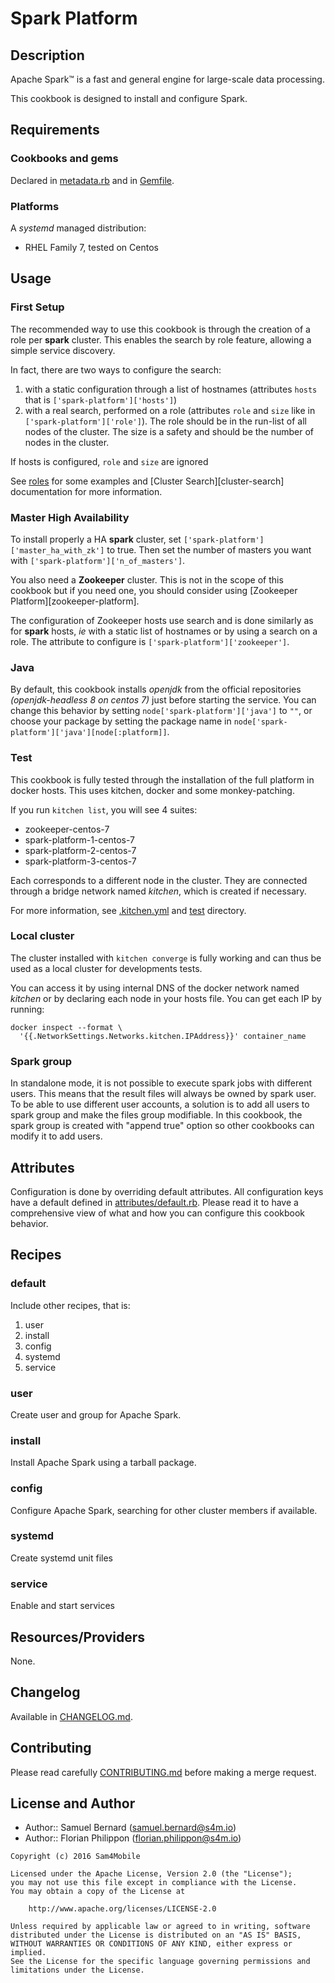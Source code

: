 Spark Platform
==============

Description
-----------

Apache Spark™ is a fast and general engine for large-scale data processing.

This cookbook is designed to install and configure Spark.

Requirements
------------

### Cookbooks and gems

Declared in [metadata.rb](metadata.rb) and in [Gemfile](Gemfile).

### Platforms

A *systemd* managed distribution:
- RHEL Family 7, tested on Centos

Usage
-----

### First Setup

The recommended way to use this cookbook is through the creation of a role
per **spark** cluster. This enables the search by role feature, allowing a
simple service discovery.

In fact, there are two ways to configure the search:
1. with a static configuration through a list of hostnames (attributes `hosts`
   that is `['spark-platform']['hosts']`)
2. with a real search, performed on a role (attributes `role` and `size`
   like in `['spark-platform']['role']`). The role should be in the run-list
   of all nodes of the cluster. The size is a safety and should be the number
   of nodes in the cluster.

If hosts is configured, `role` and `size` are ignored

See [roles](test/integration/roles) for some examples and
[Cluster Search][cluster-search] documentation for more information.

### Master High Availability

To install properly a HA **spark** cluster, set
`['spark-platform']['master_ha_with_zk']` to true. Then set the number of
masters you want with `['spark-platform']['n_of_masters']`.

You also need a **Zookeeper** cluster. This is not in the scope of this
cookbook but if you need one, you should consider using [Zookeeper
Platform][zookeeper-platform].

The configuration of Zookeeper hosts use search and is done similarly as for
**spark** hosts, _ie_ with a static list of hostnames or by using a search on
a role. The attribute to configure is `['spark-platform']['zookeeper']`.

### Java

By default, this cookbook installs *openjdk* from the official repositories
*(openjdk-headless 8 on centos 7)* just before starting the service. You can
change this behavior by setting `node['spark-platform']['java']` to `""`, or
choose your package by setting the package name in
`node['spark-platform']['java'][node[:platform]]`.

### Test

This cookbook is fully tested through the installation of the full platform
in docker hosts. This uses kitchen, docker and some monkey-patching.

If you run `kitchen list`, you will see 4 suites:

- zookeeper-centos-7
- spark-platform-1-centos-7
- spark-platform-2-centos-7
- spark-platform-3-centos-7

Each corresponds to a different node in the cluster. They are connected through
a bridge network named *kitchen*, which is created if necessary.

For more information, see [.kitchen.yml](.kitchen.yml) and [test](test)
directory.

### Local cluster

The cluster installed with `kitchen converge` is fully working and can thus be
used as a local cluster for developments tests.

You can access it by using internal DNS of the docker network named *kitchen*
or by declaring each node in your hosts file. You can get each IP by
running:

    docker inspect --format \
      '{{.NetworkSettings.Networks.kitchen.IPAddress}}' container_name

### Spark group

In standalone mode, it is not possible to execute spark jobs with different
users. This means that the result files will always be owned by spark user. To
be able to use different user accounts, a solution is to add all users to spark
group and make the files group modifiable. In this cookbook, the spark group is
created with "append true" option so other cookbooks can modify it to add
users.

Attributes
----------

Configuration is done by overriding default attributes. All configuration keys
have a default defined in [attributes/default.rb](attributes/default.rb).
Please read it to have a comprehensive view of what and how you can configure
this cookbook behavior.

Recipes
-------

### default

Include other recipes, that is:

1. user
2. install
3. config
4. systemd
5. service

### user

Create user and group for Apache Spark.

### install

Install Apache Spark using a tarball package.

### config

Configure Apache Spark, searching for other cluster members if available.

### systemd

Create systemd unit files

### service

Enable and start services

Resources/Providers
-------------------

None.

Changelog
---------

Available in [CHANGELOG.md](CHANGELOG.md).

Contributing
------------

Please read carefully [CONTRIBUTING.md](CONTRIBUTING.md) before making a merge
request.

License and Author
------------------

- Author:: Samuel Bernard (<samuel.bernard@s4m.io>)
- Author:: Florian Philippon (<florian.philippon@s4m.io>)

```text
Copyright (c) 2016 Sam4Mobile

Licensed under the Apache License, Version 2.0 (the "License");
you may not use this file except in compliance with the License.
You may obtain a copy of the License at

    http://www.apache.org/licenses/LICENSE-2.0

Unless required by applicable law or agreed to in writing, software
distributed under the License is distributed on an "AS IS" BASIS,
WITHOUT WARRANTIES OR CONDITIONS OF ANY KIND, either express or implied.
See the License for the specific language governing permissions and
limitations under the License.
```
